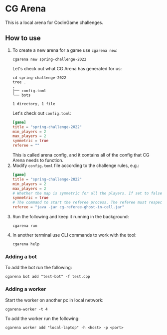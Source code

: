 # CG Arena

This is a local arena for CodinGame challenges.

## How to use

1. To create a new arena for a game use `cgarena new`:
   ```shell
   cgarena new spring-challenge-2022
   ```
   Let's check out what CG Arena has generated for us:
   ```shell
   cd spring-challenge-2022
   tree .
   .
   ├── config.toml
   └── bots

   1 directory, 1 file
   ```
   Let's check out `config.toml`:
   ```toml
   [game]
   title = "spring-challenge-2022"
   min_players = 2
   max_players = 2
   symmetric = true
   referee = ""
   ```
   This is called arena config, and it contains all of the config that CG Arena needs to function.
2. Modify `config.toml` file according to the challenge rules, e.g.:
    ```toml
    [game]
    title = "spring-challenge-2022"
    min_players = 2
    max_players = 2
    # Whether the map is symmetric for all the players. If set to false extra mirror matches would be played.
    symmetric = true
    # The command to start the referee process. The referee must respect cg-brutaltester protocol
    referee = "java -jar cg-referee-ghost-in-cell.jar"
    ``` 
3. Run the following and keep it running in the background:
   ```shell
   cgarena run
   ```
4. In another terminal use CLI commands to work with the tool:
   ```shell
   cgarena help
   ```

### Adding a bot

To add the bot run the following:
```shell
cgarena bot add "test-bot" -f test.cpp
```

### Adding a worker

Start the worker on another pc in local network:
```shell
cgarena-worker -t 4
```

To add the worker run the following:
```shell
cgarena worker add "local-laptop" -h <host> -p <port>
```